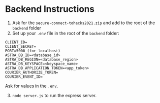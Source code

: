 # Backend Instructions

1. Ask for the `secure-connect-tohacks2021.zip` and add to the root of the `backend` folder
2. Set up your `.env` file in the root of the `backend` folder:
```
CLIENT_ID=
CLIENT_SECRET=
PORT=5000 (for localhost)
ASTRA_DB_ID=<database_id>
ASTRA_DB_REGION=<database_region>
ASTRA_DB_KEYSPACE=<keyspace_name>
ASTRA_DB_APPLICATION_TOKEN=<app_token>
COURIER_AUTHORIZE_TOKEN=
COURIER_EVENT_ID=
```
Ask for values in the `.env`.

3. `node server.js` to run the express server.